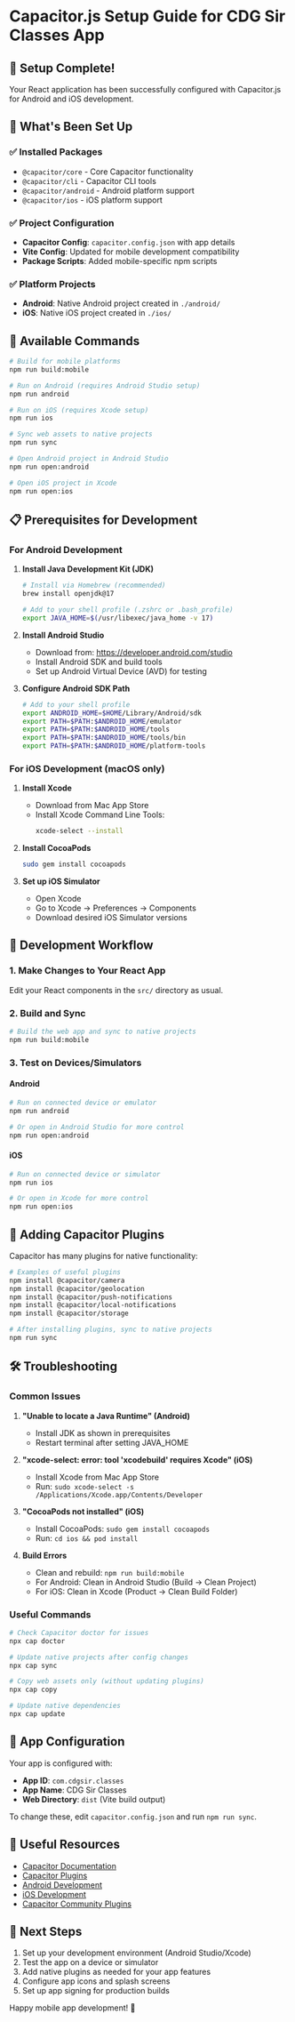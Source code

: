 # Capacitor.js Setup Guide for CDG Sir Classes App

## 🎉 Setup Complete!

Your React application has been successfully configured with Capacitor.js for Android and iOS development.

## 📱 What's Been Set Up

### ✅ Installed Packages
- `@capacitor/core` - Core Capacitor functionality
- `@capacitor/cli` - Capacitor CLI tools
- `@capacitor/android` - Android platform support
- `@capacitor/ios` - iOS platform support

### ✅ Project Configuration
- **Capacitor Config**: `capacitor.config.json` with app details
- **Vite Config**: Updated for mobile development compatibility
- **Package Scripts**: Added mobile-specific npm scripts

### ✅ Platform Projects
- **Android**: Native Android project created in `./android/`
- **iOS**: Native iOS project created in `./ios/`

## 🚀 Available Commands

```bash
# Build for mobile platforms
npm run build:mobile

# Run on Android (requires Android Studio setup)
npm run android

# Run on iOS (requires Xcode setup)
npm run ios

# Sync web assets to native projects
npm run sync

# Open Android project in Android Studio
npm run open:android

# Open iOS project in Xcode
npm run open:ios
```

## 📋 Prerequisites for Development

### For Android Development
1. **Install Java Development Kit (JDK)**
   ```bash
   # Install via Homebrew (recommended)
   brew install openjdk@17
   
   # Add to your shell profile (.zshrc or .bash_profile)
   export JAVA_HOME=$(/usr/libexec/java_home -v 17)
   ```

2. **Install Android Studio**
   - Download from: https://developer.android.com/studio
   - Install Android SDK and build tools
   - Set up Android Virtual Device (AVD) for testing

3. **Configure Android SDK Path**
   ```bash
   # Add to your shell profile
   export ANDROID_HOME=$HOME/Library/Android/sdk
   export PATH=$PATH:$ANDROID_HOME/emulator
   export PATH=$PATH:$ANDROID_HOME/tools
   export PATH=$PATH:$ANDROID_HOME/tools/bin
   export PATH=$PATH:$ANDROID_HOME/platform-tools
   ```

### For iOS Development (macOS only)
1. **Install Xcode**
   - Download from Mac App Store
   - Install Xcode Command Line Tools:
     ```bash
     xcode-select --install
     ```

2. **Install CocoaPods**
   ```bash
   sudo gem install cocoapods
   ```

3. **Set up iOS Simulator**
   - Open Xcode
   - Go to Xcode → Preferences → Components
   - Download desired iOS Simulator versions

## 🔧 Development Workflow

### 1. Make Changes to Your React App
Edit your React components in the `src/` directory as usual.

### 2. Build and Sync
```bash
# Build the web app and sync to native projects
npm run build:mobile
```

### 3. Test on Devices/Simulators

#### Android
```bash
# Run on connected device or emulator
npm run android

# Or open in Android Studio for more control
npm run open:android
```

#### iOS
```bash
# Run on connected device or simulator
npm run ios

# Or open in Xcode for more control
npm run open:ios
```

## 🔌 Adding Capacitor Plugins

Capacitor has many plugins for native functionality:

```bash
# Examples of useful plugins
npm install @capacitor/camera
npm install @capacitor/geolocation
npm install @capacitor/push-notifications
npm install @capacitor/local-notifications
npm install @capacitor/storage

# After installing plugins, sync to native projects
npm run sync
```

## 🛠️ Troubleshooting

### Common Issues

1. **"Unable to locate a Java Runtime" (Android)**
   - Install JDK as shown in prerequisites
   - Restart terminal after setting JAVA_HOME

2. **"xcode-select: error: tool 'xcodebuild' requires Xcode" (iOS)**
   - Install Xcode from Mac App Store
   - Run: `sudo xcode-select -s /Applications/Xcode.app/Contents/Developer`

3. **"CocoaPods not installed" (iOS)**
   - Install CocoaPods: `sudo gem install cocoapods`
   - Run: `cd ios && pod install`

4. **Build Errors**
   - Clean and rebuild: `npm run build:mobile`
   - For Android: Clean in Android Studio (Build → Clean Project)
   - For iOS: Clean in Xcode (Product → Clean Build Folder)

### Useful Commands

```bash
# Check Capacitor doctor for issues
npx cap doctor

# Update native projects after config changes
npx cap sync

# Copy web assets only (without updating plugins)
npx cap copy

# Update native dependencies
npx cap update
```

## 📱 App Configuration

Your app is configured with:
- **App ID**: `com.cdgsir.classes`
- **App Name**: CDG Sir Classes
- **Web Directory**: `dist` (Vite build output)

To change these, edit `capacitor.config.json` and run `npm run sync`.

## 🔗 Useful Resources

- [Capacitor Documentation](https://capacitorjs.com/docs)
- [Capacitor Plugins](https://capacitorjs.com/docs/plugins)
- [Android Development](https://capacitorjs.com/docs/android)
- [iOS Development](https://capacitorjs.com/docs/ios)
- [Capacitor Community Plugins](https://github.com/capacitor-community)

## 🎯 Next Steps

1. Set up your development environment (Android Studio/Xcode)
2. Test the app on a device or simulator
3. Add native plugins as needed for your app features
4. Configure app icons and splash screens
5. Set up app signing for production builds

Happy mobile app development! 🚀
